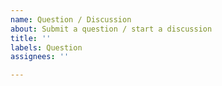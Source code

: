 ```yaml
---
name: Question / Discussion
about: Submit a question / start a discussion
title: ''
labels: Question
assignees: ''

---
```



